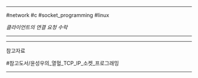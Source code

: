 
---

#network #c #socket_programming #linux

*클라이언트의 연결 요청 수락*

---



---

참고자료

#참고도서/윤성우의_열혈_TCP_IP_소켓_프로그래밍

---